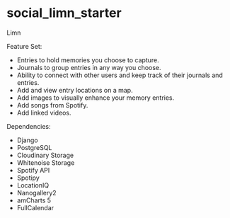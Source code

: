 # social_limn_starter

Limn

Feature Set:

- Entries to hold memories you choose to capture.
- Journals to group entries in any way you choose.
- Ability to connect with other users and keep track of their journals and entries.
- Add and view entry locations on a map.
- Add images to visually enhance your memory entries.
- Add songs from Spotify.
- Add linked videos.

Dependencies:

- Django
- PostgreSQL
- Cloudinary Storage
- Whitenoise Storage
- Spotify API
- Spotipy
- LocationIQ
- Nanogallery2
- amCharts 5
- FullCalendar

